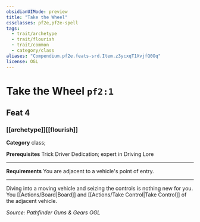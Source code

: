 ```yaml
---
obsidianUIMode: preview
title: "Take the Wheel"
cssclasses: pf2e,pf2e-spell
tags:
  - trait/archetype
  - trait/flourish
  - trait/common
  - category/class
aliases: "Compendium.pf2e.feats-srd.Item.z3ycxqT1XvjfQ0Oq"
license: OGL
---
```

# Take the Wheel `pf2:1`
## Feat 4
### [[archetype]][[flourish]]

**Category** class; 



**Prerequisites** Trick Driver Dedication; expert in Driving Lore
* * *
**Requirements** You are adjacent to a vehicle's point of entry.

* * *

Diving into a moving vehicle and seizing the controls is nothing new for you. You [[Actions/Board|Board]] and [[Actions/Take Control|Take Control]] of the adjacent vehicle.

*Source: Pathfinder Guns & Gears*
*OGL*